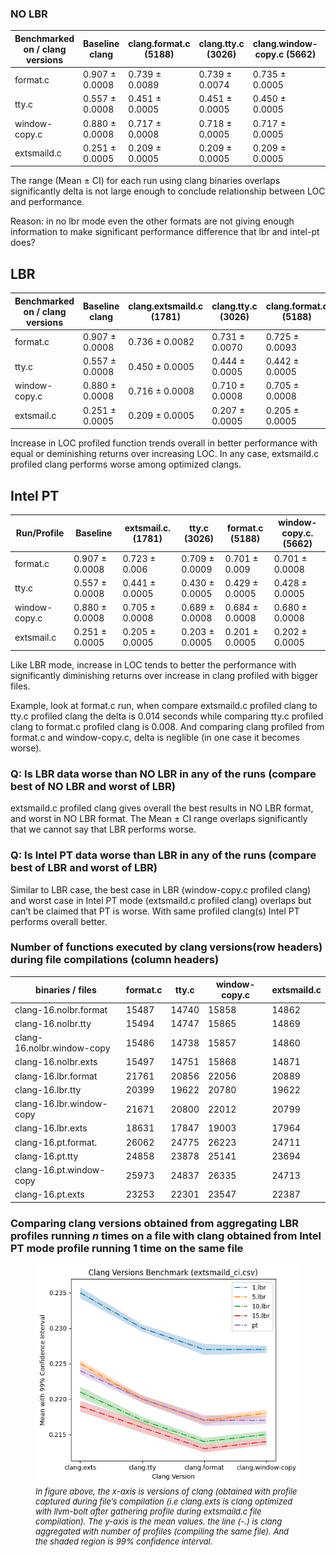 ### NO LBR

| Benchmarked on / clang versions | Baseline clang | clang.format.c (5188) | clang.tty.c       (3026) | clang.window-copy.c (5662) | clang.extsmaild.c (1781) |
| --- | --- | --- | --- | --- | --- |
| format.c | 0.907 ± 0.0008 | 0.739 ± 0.0089 | 0.739 ± 0.0074 | 0.735 ± 0.0005 | 0.737 ± 0.0061 |
| tty.c | 0.557 ± 0.0008 | 0.451 ± 0.0005 | 0.451 ± 0.0005 | 0.450 ± 0.0005 | 0.449 ± 0.0005 |
| window-copy.c | 0.880 ± 0.0008 | 0.717 ± 0.0008 | 0.718 ± 0.0005 | 0.717 ± 0.0005 | 0.715 ± 0.0008 |
| extsmaild.c | 0.251 ± 0.0005 | 0.209 ± 0.0005 | 0.209 ± 0.0005 | 0.209 ± 0.0005 | 0.209 ± 0.0005 |

The range (Mean ± CI) for each run using clang binaries overlaps significantly
delta is not large enough to conclude relationship between LOC and performance.

Reason: in no lbr mode even the other formats are not giving enough information
to make significant performance difference that lbr and intel-pt does?

## LBR

| Benchmarked on / clang versions | Baseline clang | clang.extsmaild.c (1781) | clang.tty.c       (3026) | clang.format.c (5188) | clang.window-copy.c (5662) |
| --- | --- | --- | --- | --- | --- |
| format.c | 0.907 ± 0.0008 | 0.736 ± 0.0082 | 0.731 ± 0.0070 | 0.725 ± 0.0093 | 0.723 ± 0.0005 |
| tty.c | 0.557 ± 0.0008 | 0.450 ± 0.0005 | 0.444 ± 0.0005 | 0.442 ± 0.0005 | 0.442 ± 0.0005 |
| window-copy.c | 0.880 ± 0.0008 | 0.716 ± 0.0008 | 0.710 ± 0.0008 | 0.705 ± 0.0008 | 0.704 ± 0.0008 |
| extsmail.c | 0.251 ± 0.0005 | 0.209 ± 0.0005 | 0.207 ± 0.0005 | 0.205 ± 0.0005 | 0.206 ± 0.0005 |

Increase in LOC profiled function trends overall in better performance with
equal or deminishing returns over increasing LOC. In any case, extsmaild.c
profiled clang performs worse among optimized clangs.

## Intel PT

| Run/Profile | Baseline | extsmail.c.           (1781) | tty.c         (3026) | format.c (5188) | window-copy.c.    (5662) |
| --- | --- | --- | --- | --- | --- |
| format.c | 0.907 ± 0.0008 | 0.723 ± 0.006 | 0.709 ± 0.0009 | 0.701 ± 0.009 | 0.701 ± 0.0008 |
| tty.c | 0.557 ± 0.0008 | 0.441 ± 0.0005 | 0.430 ± 0.0005 | 0.429 ± 0.0005 | 0.428 ± 0.0005 |
| window-copy.c | 0.880 ± 0.0008 | 0.705 ± 0.0008 | 0.689 ± 0.0008 | 0.684 ± 0.0008 | 0.680 ± 0.0008 |
| extsmail.c | 0.251 ± 0.0005 | 0.205 ± 0.0005 | 0.203 ± 0.0005 | 0.201 ± 0.0005 | 0.202 ± 0.0005 |

Like LBR mode, increase in LOC tends to better the performance with
significantly diminishing returns over increase in clang profiled with bigger
files. 

Example, look at format.c run, when compare extsmaild.c profiled clang to tty.c
profiled clang the delta is 0.014 seconds while comparing tty.c profiled clang
to format.c profiled clang is 0.008. And comparing clang profiled from format.c
and window-copy.c, delta is neglible (in one case it becomes worse).

### **Q: Is LBR data worse than NO LBR in any of the runs (compare best of NO LBR and worst of LBR)**

extsmaild.c profiled clang gives overall the best results in NO LBR format, and
worst in NO LBR format. The Mean ±  CI range overlaps significantly that we
cannot say that LBR performs worse. 

### **Q: Is Intel PT data worse than LBR in any of the runs (compare best of LBR and worst of LBR)**

Similar to LBR case, the best case in LBR (window-copy.c profiled clang) and
worst case in Intel PT mode (extsmaild.c profiled clang) overlaps but can’t be
claimed that PT is worse. With same profiled clang(s) Intel PT performs overall
better.

### **Number of functions executed by clang versions(row headers) during file compilations (column headers)**

| binaries / files | format.c | tty.c | window-copy.c  | extsmaild.c
| --- | --- | --- | --- | --- |
| clang-16.nolbr.format | 15487 | 14740 | 15858 | 14862 | 
| clang-16.nolbr.tty | 15494 | 14747 | 15865 | 14869 |
| clang-16.nolbr.window-copy | 15486 | 14738 | 15857 | 14860 |  
| clang-16.nolbr.exts | 15497 | 14751 | 15868 | 14871 |  
| clang-16.lbr.format | 21761 | 20856 | 22056 | 20889 | 
| clang-16.lbr.tty | 20399 | 19622 | 20780 | 19622 |
| clang-16.lbr.window-copy | 21671 | 20800 | 22012 | 20799 |
| clang-16.lbr.exts | 18631 | 17847 | 19003 | 17964 | 
| clang-16.pt.format. | 26062 | 24775 | 26223 | 24711 | 
| clang-16.pt.tty | 24858 | 23878 | 25141 | 23694 | 
| clang-16.pt.window-copy | 25973 | 24837 | 26335 | 24713 | 
| clang-16.pt.exts | 23253 | 22301 | 23547 | 22387 |

### **Comparing clang versions obtained from aggregating LBR profiles running _n_ times on a file with clang obtained from Intel PT mode profile running 1 time on the same file**

 <figure>
  <img src="../plot_graphs/png_files/line_chart.extsmaild.png" alt="Alt text">
  <figcaption style="font-size: small; font-style: italic;">In figure above, the x-axis is versions of clang (obtained with
  profile captured during file’s compilation (i.e clang.exts is clang optimized
  with llvm-bolt after gathering profile during extsmaild.c file compilation).
  The y-axis is the mean values. the line (-.) is clang aggregated with number
  of profiles (compiling the same file). And the shaded region is 99%
  confidence interval.</figcaption> 
</figure>


